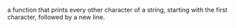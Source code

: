  a function that prints every other character of a string, starting with the first character, followed by a new line.
